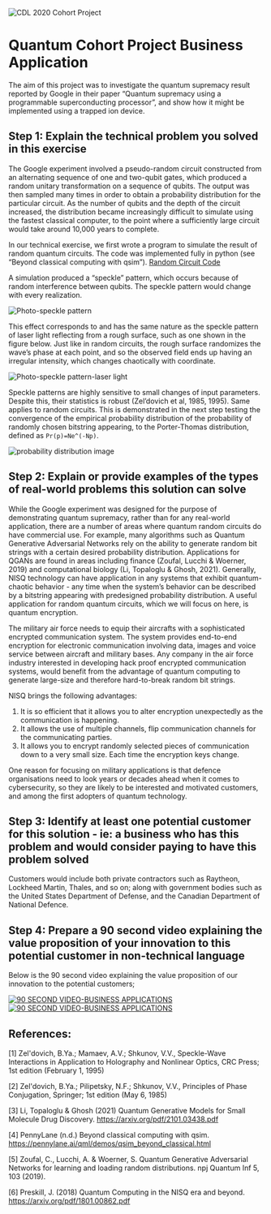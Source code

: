 ![CDL 2020 Cohort Project](../figures/CDL_logo.jpg)
# Quantum Cohort Project Business Application

The aim of this project was to investigate the quantum supremacy result reported by Google in their paper “Quantum supremacy using a programmable superconducting processor”, and show how it might be implemented using a trapped ion device.


## Step 1: Explain the technical problem you solved in this exercise

The Google experiment involved a pseudo-random circuit constructed from an alternating sequence of one and two-qubit gates, which produced a random unitary transformation on a sequence of qubits. The output was then sampled many times in order to obtain a probability distribution for the particular circuit. As the number of qubits and the depth of the circuit increased, the distribution became increasingly difficult to simulate using the fastest classical computer, to the point where a sufficiently large circuit would take around 10,000 years to complete.

In our technical exercise, we first wrote a program to simulate the result of random quantum circuits. The code was implemented fully in python (see “Beyond classical computing with qsim”). [Random Circuit Code](https://github.com/EhsanTorabizadeh/CohortProject_2021/blob/653ba81429b2075bf97de4dd36cdb60a1ed02d0e/Week1_Trapped_Ions/instructions/Random%20circuit%20code.ipynb)

A simulation produced a “speckle” pattern, which occurs because of random interference between qubits. The speckle pattern would change with every realization.

![Photo-speckle pattern](./instructions/images/team16-week1-pics/Pic1.png)

This effect corresponds to and has the same nature as the speckle pattern of laser light reflecting from a rough surface, such as one shown in the figure below. Just like in random circuits, the rough surface randomizes the wave’s phase at each point, and so the observed field ends up having an irregular intensity, which changes chaotically with coordinate.

![Photo-speckle pattern-laser light ](./instructions/images/team16-week1-pics/Pic2.png)

Speckle patterns are highly sensitive to small changes of input parameters. Despite this, their statistics is robust (Zel’dovich et al, 1985, 1995). 
Same applies to random circuits. This is demonstrated in the next step testing the convergence of the empirical probability distribution of the probability of randomly chosen bitstring appearing, to the Porter-Thomas distribution, defined as ```Pr(p)=Ne^(-Np)```.

![probability distribution image](./instructions/images/team16-week1-pics/Pic3.png)


## Step 2: Explain or provide examples of the types of real-world problems this solution can solve

While the Google experiment was designed for the purpose of demonstrating quantum supremacy, rather than for any real-world application, there are a number of areas where quantum random circuits do have commercial use. For example, many algorithms such as Quantum Generative Adversarial Networks rely on the ability to generate random bit strings with a certain desired probability distribution. Applications for QGANs are found in areas including finance (Zoufal, Lucchi & Woerner, 2019) and computational biology (Li, Topaloglu & Ghosh, 2021). 
Generally, NISQ technology can have application in any systems that exhibit quantum-chaotic behavior - any time when the system’s behavior can be described by a bitstring appearing with predesigned probability distribution. A useful application for random quantum circuits, which we will focus on here, is quantum encryption.

The military air force needs to equip their aircrafts with a sophisticated encrypted communication system. The system provides end-to-end encryption for electronic communication involving data, images and voice service between aircraft and military bases. Any company in the air force industry interested in developing hack proof encrypted communication systems, would benefit from the advantage of quantum computing to generate large-size and therefore hard-to-break random bit strings.  

NISQ brings the following advantages:
1.	It is so efficient that it allows you to alter encryption unexpectedly as the communication is happening.
2.	It allows the use of multiple channels, flip communication channels for the communicating parties.
3.	It allows you to encrypt randomly selected pieces of communication down to a very small size. Each time the encryption keys change.

One reason for focusing on military applications is that defence organisations need to look years or decades ahead when it comes to cybersecurity, so they are likely to be interested and motivated customers, and among the first adopters of quantum technology.


## Step 3: Identify at least one potential customer for this solution - ie: a business who has this problem and would consider paying to have this problem solved

Customers would include both private contractors such as Raytheon, Lockheed Martin, Thales, and so on; along with government bodies such as the United States Department of Defense, and the Canadian Department of National Defence.

## Step 4: Prepare a 90 second video explaining the value proposition of your innovation to this potential customer in non-technical language

Below is the 90 second video explaining the value proposition of our innovation to the potential customers;


[![90 SECOND VIDEO-BUSINESS APPLICATIONS](./instructions/images/team16-week1-pics/Pic5.png)](https://youtu.be/ugsOhL_dxD0 "Little red riding hood - Click to Watch!")
[![90 SECOND VIDEO-BUSINESS APPLICATIONS](./instructions/images/team16-week1-pics/Pic4.png)](https://youtu.be/qeRbIm-tWhg "Little red riding hood - Click to Watch!")

## References:

[1] Zel'dovich, B.Ya.; Mamaev, A.V.; Shkunov, V.V., Speckle-Wave Interactions in Application to Holography and Nonlinear Optics, CRC Press; 1st edition (February 1, 1995)

[2] Zel'dovich, B.Ya.; Pilipetsky, N.F.; Shkunov, V.V., Principles of Phase Conjugation, Springer; 1st edition (May 6, 1985)

[3] Li, Topaloglu & Ghosh (2021) Quantum Generative Models for Small Molecule Drug Discovery. https://arxiv.org/pdf/2101.03438.pdf

[4] PennyLane (n.d.) Beyond classical computing with qsim. https://pennylane.ai/qml/demos/qsim_beyond_classical.html

[5] Zoufal, C., Lucchi, A. & Woerner, S. Quantum Generative Adversarial Networks for learning and loading random distributions. npj Quantum Inf 5, 103 (2019).

[6] Preskill, J. (2018) Quantum Computing in the NISQ era and beyond. https://arxiv.org/pdf/1801.00862.pdf




